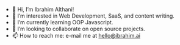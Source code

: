 - 👋  Hi, I’m Ibrahim Althani! 
- 👀  I’m interested in Web Development, SaaS, and content writing.
- 🌱  I’m currently learning OOP Javascript. 
- 💞️  I’m looking to collaborate on open source projects. 
- 📫  How to reach me: e-mail me at hello@ibrahim.ai

<!---
althani-sa/althani-sa is a ✨ special ✨ repository because its `README.md` (this file) appears on your GitHub profile.
You can click the Preview link to take a look at your changes.
--->
